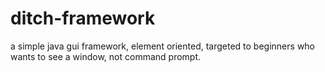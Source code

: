 # ditch-framework
a simple java gui framework, element oriented, targeted to beginners who wants to see a window, not command prompt.
